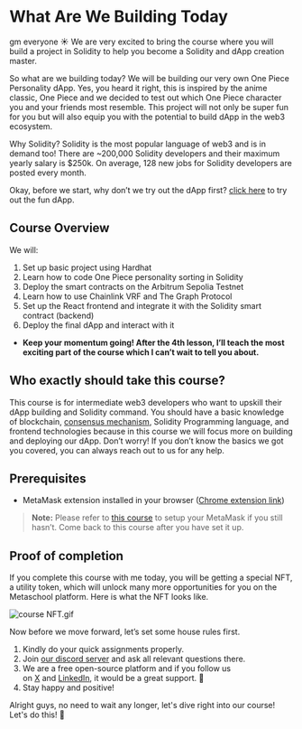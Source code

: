 # What Are We Building Today

gm everyone ☀️ We are very excited to bring the course where you will build a project in Solidity to help you become a Solidity and dApp creation master.

So what are we building today? We will be building our very own One Piece Personality dApp. Yes, you heard it right, this is inspired by the anime classic, One Piece and we decided to test out which One Piece character you and your friends most resemble. This project will not only be super fun for you but will also equip you with the potential to build dApp in the web3 ecosystem.

Why Solidity? Solidity is the most popular language of web3 and is in demand too! There are ~200,000 Solidity developers and their maximum yearly salary is $250k. On average, 128 new jobs for Solidity developers are posted every month. 

Okay, before we start, why don’t we try out the dApp first? [click here](https://onepiece-dapp.vercel.app/) to try out the fun dApp.

## Course Overview

We will:

1. Set up basic project using Hardhat
2. Learn how to code One Piece personality sorting in Solidity
3. Deploy the smart contracts on the Arbitrum Sepolia Testnet
4. Learn how to use Chainlink VRF and The Graph Protocol
5. Set up the React frontend and integrate it with the Solidity smart contract (backend)
6. Deploy the final dApp and interact with it

- **Keep your momentum going! After the 4th lesson, I’ll teach the most exciting part of the course which I can’t wait to tell you about.**

## Who exactly should take this course?

This course is for intermediate web3 developers who want to upskill their dApp building and Solidity command. You should have a basic knowledge of blockchain, [consensus mechanism](https://metaschool.so/articles/consensus-mechanism-meaning/), Solidity Programming language, and frontend technologies because in this course we will focus more on building and deploying our dApp. Don’t worry! If you don’t know the basics we got you covered, you can always reach out to us for any help.

## Prerequisites

- MetaMask extension installed in your browser ([Chrome extension link](https://chrome.google.com/webstore/detail/metamask/nkbihfbeogaeaoehlefnkodbefgpgknn))

> **Note:** Please refer to [this course](https://metaschool.so/courses/understand-and-setup-metamask-account) to setup your MetaMask if you still hasn’t. Come back to this course after you have set it up.
> 

## Proof of completion

If you complete this course with me today, you will be getting a special NFT, a utility token, which will unlock many more opportunities for you on the Metaschool platform. Here is what the NFT looks like.

![course NFT.gif](What%20Are%20We%20Building%20Today%203bd0de15f3b14883ac5eaf88646293ea/course_NFT.gif)

Now before we move forward, let’s set some house rules first.

1. Kindly do your quick assignments properly.
2. Join [our discord server](https://discord.gg/vbVMUwXWgc) and ask all relevant questions there.
3. We are a free open-source platform and if you follow us on [X](https://bit.ly/airbnb-dapp-fuel-twitter) and [LinkedIn](https://bit.ly/airbnb-dapp-fuel-linkedin), it would be a great support. 🫣
4. Stay happy and positive!

Alright guys, no need to wait any longer, let's dive right into our course! Let's do this! 🙌